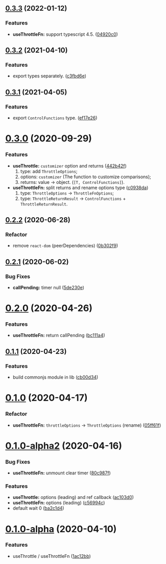 ## [0.3.3](https://github.com/react-cmpt/use-throttle/compare/v0.3.2...v0.3.3) (2022-01-12)


### Features

* **useThrottleFn:** support typescript 4.5. ([04920c0](https://github.com/react-cmpt/use-throttle/commit/04920c040220d0f35bf71b620df7cb514431788c))



## [0.3.2](https://github.com/react-cmpt/use-throttle/compare/v0.3.1...v0.3.2) (2021-04-10)


### Features

* export types separately. ([c3fbd6e](https://github.com/react-cmpt/use-throttle/commit/c3fbd6e042ab47ef88af0dd4f0507aca35502d93))



## [0.3.1](https://github.com/react-cmpt/use-throttle/compare/v0.3.0...v0.3.1) (2021-04-05)


### Features

* export `ControlFunctions` type. ([ef17e26](https://github.com/react-cmpt/use-throttle/commit/ef17e2671676bc20d195ebfc7d12f4592326bf28))



# [0.3.0](https://github.com/react-cmpt/use-throttle/compare/v0.2.2...v0.3.0) (2020-09-29)


### Features

- **useThrottle:** `customizer` option and returns ([442b42f](https://github.com/react-cmpt/use-throttle/commit/442b42f7818f8d7ad61800c859d2f37066ae9c84))
  1. type: add `ThrottleOptions`;
  2. options: `customizer` (The function to customize comparisons);
  3. returns: value -> object. (`[T, ControlFunctions]`).
- **useThrottleFn:** split returns and rename options type ([c0938da](https://github.com/react-cmpt/use-throttle/commit/c0938da40151eca5606be52e65c2847f47a0c597))
  1. type: `ThrottleOptions` -> `ThrottleFnOptions`;
  2. type: `ThrottleReturnResult` -> `ControlFunctions` + `ThrottleReturnResult`.



## [0.2.2](https://github.com/react-cmpt/use-throttle/compare/v0.2.1...v0.2.2) (2020-06-28)


### Refactor

* remove `react-dom` (peerDependencies) ([0b302f9](https://github.com/react-cmpt/use-throttle/commit/0b302f9062663294a2da22b79bdf6553d7df2cd3))



## [0.2.1](https://github.com/react-cmpt/use-throttle/compare/v0.2.0...v0.2.1) (2020-06-02)


### Bug Fixes

* **callPending:** timer null ([5de230e](https://github.com/react-cmpt/use-throttle/commit/5de230efd76fd9e36da2b94a33ba1da4d7586096))



# [0.2.0](https://github.com/react-cmpt/use-throttle/compare/v0.1.1...v0.2.0) (2020-04-26)


### Features

* **useThrottleFn:** return callPending ([bc111a4](https://github.com/react-cmpt/use-throttle/commit/bc111a4af70ee7cd899a2586b7e2cae67cf002a5))



## [0.1.1](https://github.com/react-cmpt/use-throttle/compare/v0.1.0...v0.1.1) (2020-04-23)


### Features

* build commonjs module in lib ([cb00d34](https://github.com/react-cmpt/use-throttle/commit/cb00d347213591d53df17708050e806a0f468f49))



# [0.1.0](https://github.com/react-cmpt/use-throttle/compare/v0.1.0-alpha2...v0.1.0) (2020-04-17)


### Refactor

* **useThrottleFn:** `throttleOptions` -> `ThrottleOptions` (rename) ([05ff61f](https://github.com/react-cmpt/use-throttle/commit/05ff61fb36674348be662a704796508b0dc88e90))



# [0.1.0-alpha2](https://github.com/react-cmpt/use-throttle/compare/v0.1.0-alpha...v0.1.0-alpha2) (2020-04-16)


### Bug Fixes

* **useThrottleFn:** unmount clear timer ([80c987f](https://github.com/react-cmpt/use-throttle/commit/80c987fa4bcd3cc7b2f15e00cfe5640d5d9a7b66))


### Features

* **useThrottle:** options (leading) and ref callback ([ac103d0](https://github.com/react-cmpt/use-throttle/commit/ac103d0ff4c7c051d9a6130d328b287c3959ecb5))
* **useThrottleFn:** options (leading) ([c56994c](https://github.com/react-cmpt/use-throttle/commit/c56994cd5bb1d2962b1c6e909d95b0aa1cea32e0))
* default wait 0 ([ba2c1d4](https://github.com/react-cmpt/use-throttle/commit/ba2c1d4e0b14c1631364c25711e4cd3aeff95299))



# [0.1.0-alpha](https://github.com/react-cmpt/use-throttle/compare/1ac12bb36c8f6a8945388c3d9e228002e7c8cf21...v0.1.0-alpha) (2020-04-10)


### Features

* useThrottle / useThrottleFn ([1ac12bb](https://github.com/react-cmpt/use-throttle/commit/1ac12bb36c8f6a8945388c3d9e228002e7c8cf21))



